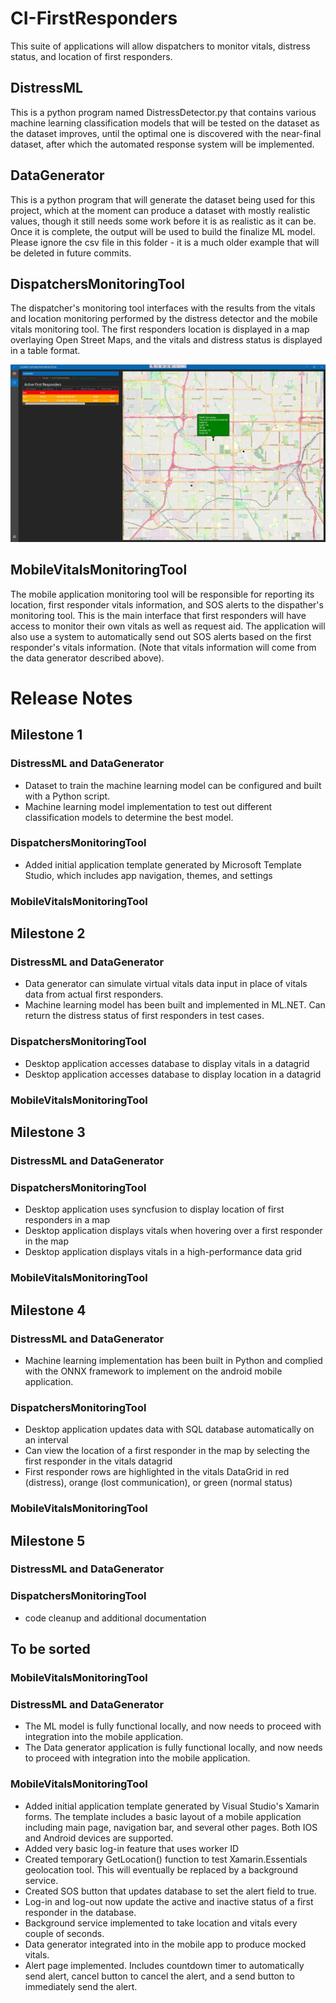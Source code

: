 # CI-FirstResponders
This suite of applications will allow dispatchers to monitor vitals, distress status, and location of first responders.

## DistressML
This is a python program named DistressDetector.py that contains various machine learning classification models that will be tested on the dataset as the dataset improves, until the optimal one is discovered with the near-final dataset, after which the automated response system will be implemented.

## DataGenerator
This is a python program that will generate the dataset being used for this project, which at the moment can produce a dataset with mostly realistic values, though it still needs some work before it is as realistic as it can be. Once it is complete, the output will be used to build the finalize ML model. Please ignore the csv file in this folder - it is a much older example that will be deleted in future commits.

## DispatchersMonitoringTool
The dispatcher's monitoring tool interfaces with the results from the vitals and location monitoring performed by the distress detector and the mobile vitals monitoring tool. The first responders location is displayed in a map overlaying Open Street Maps, and the vitals and distress status is displayed in a table format.

<p align="center">
  <img alt="MapExample" src="Resources/DesktopAppScreenshot.png">
</p>

## MobileVitalsMonitoringTool
The mobile application monitoring tool will be responsible for reporting its location, first responder vitals information, and SOS alerts to the dispather's monitoring tool. This is the main interface that first responders will have access to monitor their own vitals as well as request aid. The application will also use a system to automatically send out SOS alerts based on the first responder's vitals information. (Note that vitals information will come from the data generator described above).

# Release Notes

## Milestone 1

### DistressML and DataGenerator
* Dataset to train the machine learning model can be configured and built with a Python script.
* Machine learning model implementation to test out different classification models to determine the best model.

### DispatchersMonitoringTool
* Added initial application template generated by Microsoft Template Studio, which includes app navigation, themes, and settings

### MobileVitalsMonitoringTool


## Milestone 2

### DistressML and DataGenerator
* Data generator can simulate virtual vitals data input in place of vitals data from actual first responders.
* Machine learning model has been built and implemented in ML.NET. Can return the distress status of first responders in test cases.

### DispatchersMonitoringTool
* Desktop application accesses database to display vitals in a datagrid  
* Desktop application accesses database to display location in a datagrid  

### MobileVitalsMonitoringTool

## Milestone 3

### DistressML and DataGenerator

### DispatchersMonitoringTool
* Desktop application uses syncfusion to display location of first responders in a map  
* Desktop application displays vitals when hovering over a first responder in the map  
* Desktop application displays vitals in a high-performance data grid  

### MobileVitalsMonitoringTool

## Milestone 4

### DistressML and DataGenerator
* Machine learning implementation has been built in Python and complied with the ONNX framework to implement on the android mobile application.

### DispatchersMonitoringTool
* Desktop application updates data with SQL database automatically on an interval  
* Can view the location of a first responder in the map by selecting the first responder in the vitals datagrid  
* First responder rows are highlighted in the vitals DataGrid in red (distress), orange (lost communication), or green (normal status)  

### MobileVitalsMonitoringTool

## Milestone 5

### DistressML and DataGenerator

### DispatchersMonitoringTool
* code cleanup and additional documentation

## To be sorted

### MobileVitalsMonitoringTool

### DistressML and DataGenerator
* The ML model is fully functional locally, and now needs to proceed with integration into the mobile application.
* The Data generator application is fully functional locally, and now needs to proceed with integration into the mobile application.

### MobileVitalsMonitoringTool
* Added initial application template generated by Visual Studio's Xamarin forms. The template includes a basic layout of a mobile application including main page, navigation bar, and several other pages. Both IOS and Android devices are supported.
* Added very basic log-in feature that uses worker ID
* Created temporary GetLocation() function to test Xamarin.Essentials geolocation tool. This will eventually be replaced by a background service.
* Created SOS button that updates database to set the alert field to true.
* Log-in and log-out now update the active and inactive status of a first responder in the database.
* Background service implemented to take location and vitals every couple of seconds.
* Data generator integrated into in the mobile app to produce mocked vitals.
* Alert page implemented. Includes countdown timer to automatically send alert, cancel button to cancel the alert, and a send button to immediately send the alert.
